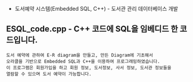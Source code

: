 - 도서예약 시스템(Embedded SQL, C++) - 도서관 관리 데이터베이스 개발
## ESQL_code.cpp - C++ 코드에 SQL을 임베디드 한 코드입니다.
	도서 예약에 관하여 E-R diagram을 만들고, 만든 Diagram에 기초해서 
	오라클을 기반으로 Embedded SQL과 C++을 이용하여 프로그래밍하였습니다. 
	이 프로그램은 회원가입을 하고 회원 정보, 도서정보, 사서 정보, 도서관 정보들을 
	열람할 수 있으며 도서 예약이 가능합니다.

      

